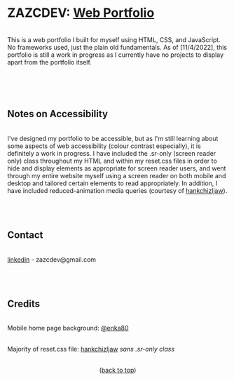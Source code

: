 <div id="top"></div>

# ZAZCDEV: <a href="https://zazcdev.github.io/webportfolio/">Web Portfolio</a>
<br>
This is a web portfolio I built for myself using HTML, CSS, and JavaScript. No frameworks used, just the plain old fundamentals. As of [11/4/2022], this portfolio is still a work in progress as I currently have no projects to display apart from the portfolio itself. 
<br>
<br>
<br>
<br>
<br>

## Notes on Accessibility
<br>
I've designed my portfolio to be accessible, but as I'm still learning about some aspects of web accessibility (colour contrast especially), 
it is definitely a work in progress. I have included the .sr-only (screen reader only) class throughout my HTML and within my reset.css files
in order to hide and display elements as appropriate for screen reader users, and went through my entire website myself using a screen reader 
on both mobile and desktop and tailored certain elements to read appropriately. In addition, I have included reduced-animation media queries 
(courtesy of <a href="https://github.com/hankchizljaw/modern-css-reset">hankchizljaw</a>).
<br>
<br>
<br>
<br>

## Contact
<br>
<a href="https://www.linkedin.com/in/zazcdev/">linkedin</a> - zazcdev@gmail.com
<br>
<br>
<br>
<br>

## Credits
<br>
Mobile home page background: <a href="https://unsplash.com/@enka80">@enka80</a>
<br>
<br>

Majority of reset.css file: <a href="https://github.com/hankchizljaw/modern-css-reset">hankchizljaw</a>
*sans .sr-only class*
<br>
<br>

<p align="center">(<a href="#top">back to top</a>)</p>
